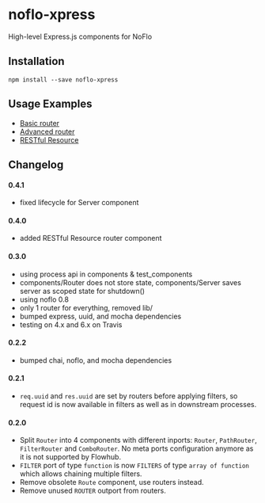 noflo-xpress
============

High-level Express.js components for NoFlo

## Installation

```
npm install --save noflo-xpress
```

## Usage Examples

 - [Basic router](https://github.com/noflo/noflo-xpress/blob/master/test_graphs/BasicApp.fbp)
 - [Advanced router](https://github.com/noflo/noflo-xpress/blob/master/test_graphs/RouterTest.fbp)
 - [RESTful Resource](https://github.com/noflo/noflo-xpress/blob/master/test_graphs/ResourceTest.fbp)

## Changelog

#### 0.4.1
 - fixed lifecycle for Server component

#### 0.4.0
 - added RESTful Resource router component

#### 0.3.0
 - using process api in components & test_components
 - components/Router does not store state, components/Server saves server as scoped state for shutdown()
 - using noflo 0.8
 - only 1 router for everything, removed lib/
 - bumped express, uuid, and mocha dependencies
 - testing on 4.x and 6.x on Travis

#### 0.2.2
 - bumped chai, noflo, and mocha dependencies

#### 0.2.1

 - `req.uuid` and `res.uuid` are set by routers before applying filters, so
 request id is now available in filters as well as in downstream processes.

#### 0.2.0

 - Split `Router` into 4 components with different inports: `Router`,
 `PathRouter`, `FilterRouter` and `ComboRouter`. No meta ports configuration
 anymore as it is not supported by Flowhub.
 - `FILTER` port of type `function` is now `FILTERS` of type `array of function`
 which allows chaining multiple filters.
 - Remove obsolete `Route` component, use routers instead.
 - Remove unused `ROUTER` outport from routers.
